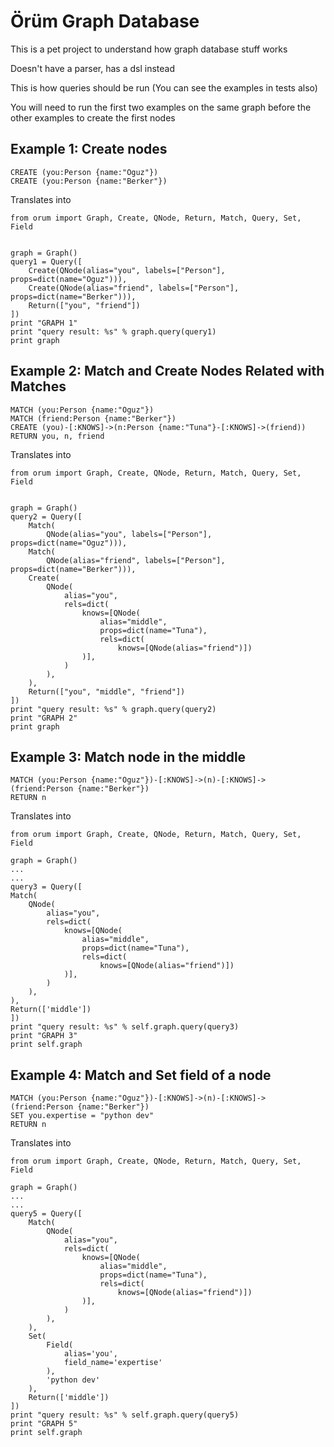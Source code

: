 # Örüm Graph Database


This is a pet project to understand how graph database stuff works

Doesn't have a parser, has a dsl instead

This is how queries should be run (You can see the examples in tests also)

You will need to run the first two examples on the same graph before the
 other examples to create the first nodes

## Example 1: Create nodes
```
CREATE (you:Person {name:"Oguz"})
CREATE (you:Person {name:"Berker"})
```

Translates into

```
from orum import Graph, Create, QNode, Return, Match, Query, Set, Field


graph = Graph()
query1 = Query([
    Create(QNode(alias="you", labels=["Person"], props=dict(name="Oguz"))),
    Create(QNode(alias="friend", labels=["Person"], props=dict(name="Berker"))),
    Return(["you", "friend"])
])
print "GRAPH 1"
print "query result: %s" % graph.query(query1)
print graph
```

## Example 2: Match and Create Nodes Related with Matches
```
MATCH (you:Person {name:"Oguz"})
MATCH (friend:Person {name:"Berker"})
CREATE (you)-[:KNOWS]->(n:Person {name:"Tuna"}-[:KNOWS]->(friend))
RETURN you, n, friend
```
Translates into

```
from orum import Graph, Create, QNode, Return, Match, Query, Set, Field


graph = Graph()
query2 = Query([
    Match(
        QNode(alias="you", labels=["Person"], props=dict(name="Oguz"))),
    Match(
        QNode(alias="friend", labels=["Person"], props=dict(name="Berker"))),
    Create(
        QNode(
            alias="you",
            rels=dict(
                knows=[QNode(
                    alias="middle",
                    props=dict(name="Tuna"),
                    rels=dict(
                        knows=[QNode(alias="friend")])
                )],
            )
        ),
    ),
    Return(["you", "middle", "friend"])
])
print "query result: %s" % graph.query(query2)
print "GRAPH 2"
print graph
```

## Example 3: Match node in the middle
```
MATCH (you:Person {name:"Oguz"})-[:KNOWS]->(n)-[:KNOWS]->(friend:Person {name:"Berker"})
RETURN n
```

Translates into

```
from orum import Graph, Create, QNode, Return, Match, Query, Set, Field

graph = Graph()
...
...
query3 = Query([
Match(
    QNode(
        alias="you",
        rels=dict(
            knows=[QNode(
                alias="middle",
                props=dict(name="Tuna"),
                rels=dict(
                    knows=[QNode(alias="friend")])
            )],
        )
    ),
),
Return(['middle'])
])
print "query result: %s" % self.graph.query(query3)
print "GRAPH 3"
print self.graph
```

## Example 4: Match and Set field of a node
```
MATCH (you:Person {name:"Oguz"})-[:KNOWS]->(n)-[:KNOWS]->(friend:Person {name:"Berker"})
SET you.expertise = "python dev"
RETURN n
```

Translates into

```
from orum import Graph, Create, QNode, Return, Match, Query, Set, Field

graph = Graph()
...
...
query5 = Query([
    Match(
        QNode(
            alias="you",
            rels=dict(
                knows=[QNode(
                    alias="middle",
                    props=dict(name="Tuna"),
                    rels=dict(
                        knows=[QNode(alias="friend")])
                )],
            )
        ),
    ),
    Set(
        Field(
            alias='you',
            field_name='expertise'
        ),
        'python dev'
    ),
    Return(['middle'])
])
print "query result: %s" % self.graph.query(query5)
print "GRAPH 5"
print self.graph
```
